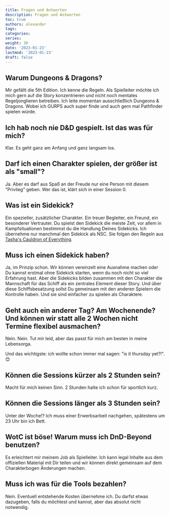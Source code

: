 ```yaml
---
title: Fragen und Antworten
description: Fragen und Antworten
toc: true
authors: alexander
tags:
categories:
series:
weight: 30
date: '2023-01-23'
lastmod: '2023-01-23'
draft: false
---
```



## Warum Dungeons & Dragons?

Mir gefällt die 5th Edition. Ich kenne die Regeln. Als Spielleiter möchte ich mich gern auf die Story konzentrieren und nicht noch mentales Regeljonglieren betreiben. Ich leite momentan ausschließlich Dungeons & Dragons. Wobei ich GURPS auch super finde und auch gern mal Pathfinder spielen würde.

## Ich hab noch nie D&D gespielt. Ist das was für mich?

Klar. Es geht ganz am Anfang und ganz langsam los.

## Darf ich einen Charakter spielen, der größer ist als "small"?

Ja. Aber es darf aus Spaß an der Freude nur eine Person mit diesem "Privileg" geben. Wer das ist, klärt sich in einer Session 0.

## Was ist ein Sidekick?

Ein spezieller, zusätzlicher Charakter. Ein treuer Begleiter, ein Freund, ein besonderer Vertrauter. Du spielst den Sidekick die meiste Zeit, vor allem in Kampfsituationen bestimmst du die Handlung Deines Sidekicks. Ich übernehme nur manchmal den Sidekick als NSC. Sie folgen den Regeln aus [Tasha's Cauldron of Everything](https://www.dndbeyond.com/sources/tcoe/dungeon-masters-tools#Sidekicks).

## Muss ich einen Sidekick haben?

Ja, im Prinzip schon. Wir können vereinzelt eine Ausnahme machen oder Du kannst erstmal ohne Sidekick starten, wenn du noch nicht so viel Erfahrung hast. Aber die Sidekicks bilden zusammen mit den Charakter die Mannschaft für das Schiff als ein zentrales Element dieser Story. Und über diese Schiffsbesatzung sollst Du gemeinsam mit den anderen Spielern die Kontrolle haben. Und sie sind einfacher zu spielen als Charaktere.

## Geht auch ein anderer Tag? Am Wochenende? Und können wir statt alle 2 Wochen nicht Termine flexibel ausmachen?

Nein. Nein. Tut mir leid, aber das passt für mich am besten in meine Lebensorga.

Und das wichtigste: ich wollte schon immer mal sagen: "is it thursday yet?!".😊

## Können die Sessions kürzer als 2 Stunden sein?

Macht für mich keinen Sinn. 2 Stunden halte ich schon für sportlich kurz.

## Können die Sessions länger als 3 Stunden sein?

Unter der Woche!? Ich muss einer Erwerbsarbeit nachgehen, spätestens um 23 Uhr bin ich Bett.

## WotC ist böse! Warum muss ich DnD-Beyond benutzen?

Es erleichtert mir meinem Job als Spielleiter. Ich kann legal Inhalte aus dem offiziellen Material mit Dir teilen und wir können direkt gemeinsam auf dem Charakterbogen Änderungen machen.

## Muss ich was für die Tools bezahlen?

Nein. Eventuell entstehende Kosten übernehme ich. Du darfst etwas dazugeben, falls du möchtest und kannst, aber das absolut nicht notwendig.